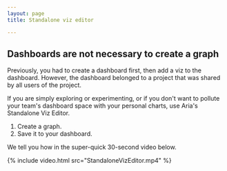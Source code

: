 ```yaml
---
layout: page
title: Standalone viz editor 

---
```


## Dashboards are not necessary to create a graph

Previously, you had to create a dashboard first, then add a viz to the dashboard. However, the dashboard belonged to a project that was shared by all users of the project. 

If you are simply exploring or experimenting, or if you don't want to pollute your team's dashboard space with your personal charts, use Aria's Standalone Viz Editor.

1. Create a graph.
2. Save it to your dashboard.

We tell you how in the super-quick 30-second video below.

{% include video.html src="StandaloneVizEditor.mp4" %}
